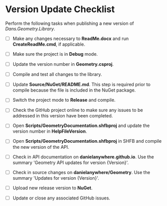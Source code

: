 # Version Update Checklist

Perform the following tasks when publishing a new version of *Dans.Geometry.Library*.

 - [ ] Make any changes necessary to **ReadMe.docx** and run **CreateReadMe.cmd**, if applicable.
 - [ ] Make sure the project is in **Debug** mode.
 - [ ] Update the version number in **Geometry.csproj**.
 - [ ] Compile and test all changes to the library.
 - [ ] Update **Source/NuGet/README.md**. This step is required prior to compile because the file is included in the NuGet package.
 - [ ] Switch the project mode to **Release** and compile.
 - [ ] Check the GitHub project online to make sure any issues to be addressed in this version have been completed.
 - [ ] Open **Scripts/GeometryDocumentation.shfbproj** and update the version number in **HelpFileVersion**.
 - [ ] Open **Scripts/GeometryDocumentation.shfbproj** in SHFB and compile the new version of the API.
 - [ ] Check in API documentation on **danielanywhere.github.io**. Use the summary 'Geometry API updates for version {Version}'.
 - [ ] Check in source changes on **danielanywhere/Geometry**. Use the summary 'Updates for version {Version}'.
 - [ ] Upload new release version to **NuGet**.
 - [ ] Update or close any associated GitHub issues.


